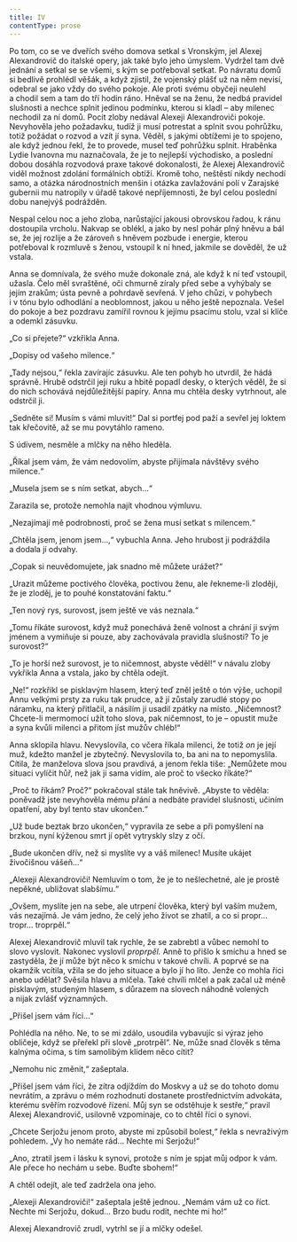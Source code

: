 ```yaml
---
title: IV
contentType: prose
---
```


<section>

Po tom, co se ve dveřích svého domova setkal s Vronským, jel Alexej Alexandrovič do italské opery, jak také bylo jeho úmyslem. Vydržel tam dvě jednání a setkal se se všemi, s kým se potřeboval setkat. Po návratu domů si bedlivě prohlédl věšák, a když zjistil, že vojenský plášť už na něm nevisí, odebral se jako vždy do svého pokoje. Ale proti svému obyčeji neulehl a chodil sem a tam do tří hodin ráno. Hněval se na ženu, že nedbá pravidel slušnosti a nechce splnit jedinou podmínku, kterou si kladl – aby milenec nechodil za ní domů. Pocit zloby nedával Alexeji Alexandroviči pokoje. Nevyhověla jeho požadavku, tudíž ji musí potrestat a splnit svou pohrůžku, totiž požádat o rozvod a vzít jí syna. Věděl, s jakými obtížemi je to spojeno, ale když jednou řekl, že to provede, musel teď pohrůžku splnit. Hraběnka Lydie Ivanovna mu naznačovala, že je to nejlepší východisko, a poslední dobou dosáhla rozvodová praxe takové dokonalosti, že Alexej Alexandrovič viděl možnost zdolání formálních obtíží. Kromě toho, neštěstí nikdy nechodí samo, a otázka národnostních menšin i otázka zavlažování polí v Zarajské gubernii mu natropily v úřadě takové nepříjemnosti, že byl celou poslední dobu nanejvýš podrážděn.

Nespal celou noc a jeho zloba, narůstající jakousi obrovskou řadou, k ránu dostoupila vrcholu. Nakvap se oblékl, a jako by nesl pohár plný hněvu a bál se, že jej rozlije a že zároveň s hněvem pozbude i energie, kterou potřeboval k rozmluvě s ženou, vstoupil k ní hned, jakmile se dověděl, že už vstala.

Anna se domnívala, že svého muže dokonale zná, ale když k ní teď vstoupil, užasla. Čelo měl svraštěné, oči chmurně zíraly před sebe a vyhýbaly se jejím zrakům; ústa pevně a pohrdavě sevřená. V jeho chůzi, v pohybech i v tónu bylo odhodlání a neoblomnost, jakou u něho ještě nepoznala. Vešel do pokoje a bez pozdravu zamířil rovnou k jejímu psacímu stolu, vzal si klíče a odemkl zásuvku.

„Co si přejete?“ vzkřikla Anna.

„Dopisy od vašeho milence.“

„Tady nejsou,“ řekla zavírajíc zásuvku. Ale ten pohyb ho utvrdil, že hádá správně. Hrubě odstrčil její ruku a hbitě popadl desky, o kterých věděl, že si do nich schovává nejdůležitější papíry. Anna mu chtěla desky vytrhnout, ale odstrčil ji.

„Sedněte si! Musím s vámi mluvit!“ Dal si portfej pod paží a sevřel jej loktem tak křečovitě, až se mu povytáhlo rameno.

S údivem, nesměle a mlčky na něho hleděla.

„Říkal jsem vám, že vám nedovolím, abyste přijímala návštěvy svého milence.“

„Musela jsem se s ním setkat, abych…“

Zarazila se, protože nemohla najít vhodnou výmluvu.

„Nezajímají mě podrobnosti, proč se žena musí setkat s milencem.“

„Chtěla jsem, jenom jsem…,“ vybuchla Anna. Jeho hrubost ji podráždila a dodala jí odvahy.

„Copak si neuvědomujete, jak snadno mě můžete urážet?“

„Urazit můžeme poctivého člověka, poctivou ženu, ale řekneme-li zloději, že je zloděj, je to pouhé konstatování faktu.“

„Ten nový rys, surovost, jsem ještě ve vás neznala.“

„Tomu říkáte surovost, když muž ponechává ženě volnost a chrání ji svým jménem a vymiňuje si pouze, aby zachovávala pravidla slušnosti? To je surovost?“

„To je horší než surovost, je to ničemnost, abyste věděl!“ v návalu zloby vykřikla Anna a vstala, jako by chtěla odejít.

„Ne!“ rozkřikl se pisklavým hlasem, který teď zněl ještě o tón výše, uchopil Annu velkými prsty za ruku tak prudce, až jí zůstaly zarudlé stopy po náramku, na který přitlačil, a násilím ji usadil zpátky na místo. „Ničemnost? Chcete-li mermomocí užít toho slova, pak ničemnost, to je – opustit muže a syna kvůli milenci a přitom jíst mužův chléb!“

Anna sklopila hlavu. Nevyslovila, co včera říkala milenci, že totiž _on_ je její muž, kdežto manžel je zbytečný. Nevyslovila to, ba ani na to nepomyslila. Cítila, že manželova slova jsou pravdivá, a jenom řekla tiše: „Nemůžete mou situaci vylíčit hůř, než jak ji sama vidím, ale proč to všecko říkáte?“

„Proč to říkám? Proč?“ pokračoval stále tak hněvivě. „Abyste to věděla: poněvadž jste nevyhověla mému přání a nedbáte pravidel slušnosti, učiním opatření, aby byl tento stav ukončen.“

„Už bude beztak brzo ukončen,“ vypravila ze sebe a při pomyšlení na brzkou, nyní kýženou smrt jí opět vytryskly slzy z očí.

„Bude ukončen dřív, než si myslíte vy a váš milenec! Musíte ukájet živočišnou vášeň…“

„Alexeji Alexandroviči! Nemluvím o tom, že je to nešlechetné, ale je prostě nepěkné, ubližovat slabšímu.“

„Ovšem, myslíte jen na sebe, ale utrpení člověka, který byl vaším mužem, vás nezajímá. Je vám jedno, že celý jeho život se zhatil, a co si propr… tropr… troprpěl.“

Alexej Alexandrovič mluvil tak rychle, že se zabrebtl a vůbec nemohl to slovo vyslovit. Nakonec vyslovil _proprpěl._ Anně to přišlo k smíchu a hned se zastyděla, že jí může být něco k smíchu v takové chvíli. A poprvé se na okamžik vcítila, vžila se do jeho situace a bylo jí ho líto. Jenže co mohla říci anebo udělat? Svěsila hlavu a mlčela. Také chvíli mlčel a pak začal už méně pisklavým, studeným hlasem, s důrazem na slovech náhodně volených a nijak zvlášť významných.

„Přišel jsem vám říci…“

Pohlédla na něho. Ne, to se mi zdálo, usoudila vybavujíc si výraz jeho obličeje, když se přeřekl při slově „protrpěl“. Ne, může snad člověk s těma kalnýma očima, s tím samolibým klidem něco cítit?

„Nemohu nic změnit,“ zašeptala.

„Přišel jsem vám říci, že zítra odjíždím do Moskvy a už se do tohoto domu nevrátím, a zprávu o mém rozhodnutí dostanete prostřednictvím advokáta, kterému svěřím rozvodové řízení. Můj syn se odstěhuje k sestře,“ pravil Alexej Alexandrovič, usilovně vzpomínaje, co to chtěl říci o synovi.

„Chcete Serjožu jenom proto, abyste mi způsobil bolest,“ řekla s nevraživým pohledem. „Vy ho nemáte rád… Nechte mi Serjožu!“

„Ano, ztratil jsem i lásku k synovi, protože s ním je spjat můj odpor k vám. Ale přece ho nechám u sebe. Buďte sbohem!“

A chtěl odejít, ale teď zadržela ona jeho.

„Alexeji Alexandroviči!“ zašeptala ještě jednou. „Nemám vám už co říct. Nechte mi Serjožu, dokud… Brzo budu rodit, nechte mi ho!“

Alexej Alexandrovič zrudl, vytrhl se jí a mlčky odešel.

</section>
